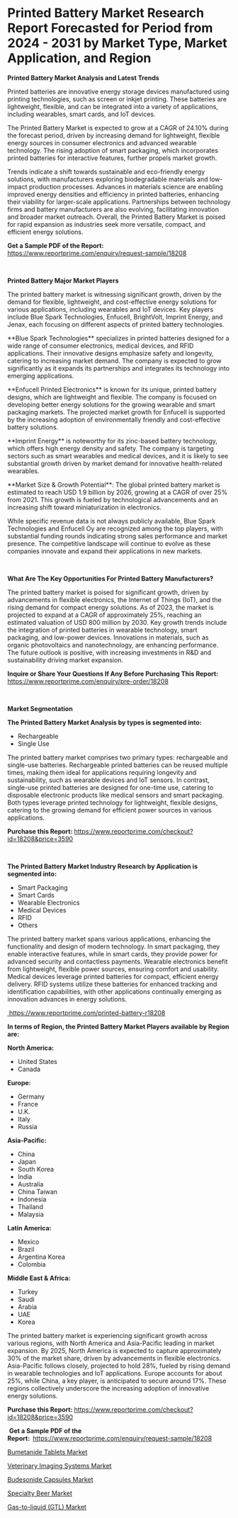<p><h1>Printed Battery Market Research Report Forecasted for Period from 2024 -  2031 by Market Type, Market Application, and Region</h1></p><p><strong>Printed Battery Market Analysis and Latest Trends</strong></p>
<p><p>Printed batteries are innovative energy storage devices manufactured using printing technologies, such as screen or inkjet printing. These batteries are lightweight, flexible, and can be integrated into a variety of applications, including wearables, smart cards, and IoT devices. </p><p>The Printed Battery Market is expected to grow at a CAGR of 24.10% during the forecast period, driven by increasing demand for lightweight, flexible energy sources in consumer electronics and advanced wearable technology. The rising adoption of smart packaging, which incorporates printed batteries for interactive features, further propels market growth. </p><p>Trends indicate a shift towards sustainable and eco-friendly energy solutions, with manufacturers exploring biodegradable materials and low-impact production processes. Advances in materials science are enabling improved energy densities and efficiency in printed batteries, enhancing their viability for larger-scale applications. Partnerships between technology firms and battery manufacturers are also evolving, facilitating innovation and broader market outreach. Overall, the Printed Battery Market is poised for rapid expansion as industries seek more versatile, compact, and efficient energy solutions.</p></p>
<p><strong>Get a Sample PDF of the Report:&nbsp;</strong> <a href="https://www.reportprime.com/enquiry/request-sample/18208?utm_campaign=38&utm_medium=2&utm_source=Github&utm_content=ia&utm_term=21112024&utm_id=printed-battery">https://www.reportprime.com/enquiry/request-sample/18208</a></p>
<p>&nbsp;</p>
<p><strong>Printed Battery Major Market Players</strong></p>
<p><p>The printed battery market is witnessing significant growth, driven by the demand for flexible, lightweight, and cost-effective energy solutions for various applications, including wearables and IoT devices. Key players include Blue Spark Technologies, Enfucell, BrightVolt, Imprint Energy, and Jenax, each focusing on different aspects of printed battery technologies.</p><p>**Blue Spark Technologies** specializes in printed batteries designed for a wide range of consumer electronics, medical devices, and RFID applications. Their innovative designs emphasize safety and longevity, catering to increasing market demand. The company is expected to grow significantly as it expands its partnerships and integrates its technology into emerging applications.</p><p>**Enfucell Printed Electronics** is known for its unique, printed battery designs, which are lightweight and flexible. The company is focused on developing better energy solutions for the growing wearable and smart packaging markets. The projected market growth for Enfucell is supported by the increasing adoption of environmentally friendly and cost-effective battery solutions.</p><p>**Imprint Energy** is noteworthy for its zinc-based battery technology, which offers high energy density and safety. The company is targeting sectors such as smart wearables and medical devices, and it is likely to see substantial growth driven by market demand for innovative health-related wearables.</p><p>**Market Size & Growth Potential**: The global printed battery market is estimated to reach USD 1.9 billion by 2026, growing at a CAGR of over 25% from 2021. This growth is fueled by technological advancements and an increasing shift toward miniaturization in electronics.</p><p>While specific revenue data is not always publicly available, Blue Spark Technologies and Enfucell Oy are recognized among the top players, with substantial funding rounds indicating strong sales performance and market presence. The competitive landscape will continue to evolve as these companies innovate and expand their applications in new markets.</p></p>
<p>&nbsp;</p>
<p><strong>What Are The Key Opportunities For Printed Battery Manufacturers?</strong></p>
<p><p>The printed battery market is poised for significant growth, driven by advancements in flexible electronics, the Internet of Things (IoT), and the rising demand for compact energy solutions. As of 2023, the market is projected to expand at a CAGR of approximately 25%, reaching an estimated valuation of USD 800 million by 2030. Key growth trends include the integration of printed batteries in wearable technology, smart packaging, and low-power devices. Innovations in materials, such as organic photovoltaics and nanotechnology, are enhancing performance. The future outlook is positive, with increasing investments in R&D and sustainability driving market expansion.</p></p>
<p><strong>Inquire or Share Your Questions If Any Before Purchasing This Report:</strong> <a href="https://www.reportprime.com/enquiry/pre-order/18208?utm_campaign=38&utm_medium=2&utm_source=Github&utm_content=ia&utm_term=21112024&utm_id=printed-battery">https://www.reportprime.com/enquiry/pre-order/18208</a></p>
<p>&nbsp;</p>
<p><strong>Market Segmentation</strong></p>
<p><strong>The Printed Battery Market Analysis by types is segmented into:</strong></p>
<p><ul><li>Rechargeable</li><li>Single Use</li></ul></p>
<p><p>The printed battery market comprises two primary types: rechargeable and single-use batteries. Rechargeable printed batteries can be reused multiple times, making them ideal for applications requiring longevity and sustainability, such as wearable devices and IoT sensors. In contrast, single-use printed batteries are designed for one-time use, catering to disposable electronic products like medical sensors and smart packaging. Both types leverage printed technology for lightweight, flexible designs, catering to the growing demand for efficient power sources in various applications.</p></p>
<p><strong>Purchase this Report:&nbsp;</strong><a href="https://www.reportprime.com/checkout?id=18208&price=3590&utm_campaign=38&utm_medium=2&utm_source=Github&utm_content=ia&utm_term=21112024&utm_id=printed-battery">https://www.reportprime.com/checkout?id=18208&price=3590</a></p>
<p>&nbsp;</p>
<p><strong>The Printed Battery Market Industry Research by Application is segmented into:</strong></p>
<p><ul><li>Smart Packaging</li><li>Smart Cards</li><li>Wearable Electronics</li><li>Medical Devices</li><li>RFID</li><li>Others</li></ul></p>
<p><p>The printed battery market spans various applications, enhancing the functionality and design of modern technology. In smart packaging, they enable interactive features, while in smart cards, they provide power for advanced security and contactless payments. Wearable electronics benefit from lightweight, flexible power sources, ensuring comfort and usability. Medical devices leverage printed batteries for compact, efficient energy delivery. RFID systems utilize these batteries for enhanced tracking and identification capabilities, with other applications continually emerging as innovation advances in energy solutions.</p></p>
<p><a href="https://www.reportprime.com/printed-battery-r18208?utm_campaign=38&utm_medium=2&utm_source=Github&utm_content=ia&utm_term=21112024&utm_id=printed-battery">&nbsp;https://www.reportprime.com/printed-battery-r18208</a></p>
<p><strong>In terms of Region, the Printed Battery Market Players available by Region are:</strong></p>
<p>
    <p> <strong> North America: </strong>
        <ul>
            <li>United States</li>
            <li>Canada</li>
        </ul>
        </p> 
    <p> <strong> Europe: </strong>
        <ul>
            <li>Germany</li>
            <li>France</li>
            <li>U.K.</li>
            <li>Italy</li>
            <li>Russia</li>
        </ul>
        </p> 
    <p> <strong> Asia-Pacific: </strong>
        <ul>
            <li>China</li>
            <li>Japan</li>
            <li>South Korea</li>
            <li>India</li>
            <li>Australia</li>
            <li>China Taiwan</li>
            <li>Indonesia</li>
            <li>Thailand</li>
            <li>Malaysia</li>
        </ul>
        </p> 
    <p> <strong> Latin America: </strong>
        <ul>
            <li>Mexico</li>
            <li>Brazil</li>
            <li>Argentina Korea</li>
            <li>Colombia</li>
        </ul>
        </p> 
    <p> <strong> Middle East & Africa: </strong>
        <ul>
            <li>Turkey</li>
            <li>Saudi</li>
            <li>Arabia</li>
            <li>UAE</li>
            <li>Korea</li>
        </ul>
    </p>
    </p>
<p><p>The printed battery market is experiencing significant growth across various regions, with North America and Asia-Pacific leading in market expansion. By 2025, North America is expected to capture approximately 30% of the market share, driven by advancements in flexible electronics. Asia-Pacific follows closely, projected to hold 28%, fueled by rising demand in wearable technologies and IoT applications. Europe accounts for about 25%, while China, a key player, is anticipated to secure around 17%. These regions collectively underscore the increasing adoption of innovative energy solutions.</p></p>
<p><strong>Purchase this Report: </strong><a href="https://www.reportprime.com/checkout?id=18208&price=3590&utm_campaign=38&utm_medium=2&utm_source=Github&utm_content=ia&utm_term=21112024&utm_id=printed-battery">https://www.reportprime.com/checkout?id=18208&price=3590</a></p>
<p>&nbsp;<strong>Get a Sample PDF of the Report:&nbsp;&nbsp;</strong><a href="https://www.reportprime.com/enquiry/request-sample/18208?utm_campaign=38&utm_medium=2&utm_source=Github&utm_content=ia&utm_term=21112024&utm_id=printed-battery">https://www.reportprime.com/enquiry/request-sample/18208</a></p>
<p><strong></strong></p>
<p><p><a href="https://issuu.com/reportprime-2/docs/bumetanide-tablets-market-size-2030_faecc1ed18abdc?utm_campaign=38&utm_medium=2&utm_source=Github&utm_content=ia&utm_term=21112024&utm_id=printed-battery">Bumetanide Tablets Market</a></p><p><a href="https://www.linkedin.com/pulse/veterinary-imaging-systems-market-forecasted-using-segmentation-zuase?utm_campaign=38&utm_medium=2&utm_source=Github&utm_content=ia&utm_term=21112024&utm_id=printed-battery">Veterinary Imaging Systems Market</a></p><p><a href="https://issuu.com/reportprime-2/docs/budesonide-capsules-market-size-203_b4b426e48fc2ec?utm_campaign=38&utm_medium=2&utm_source=Github&utm_content=ia&utm_term=21112024&utm_id=printed-battery">Budesonide Capsules Market</a></p><p><a href="https://www.linkedin.com/pulse/projected-market-growth-specialty-beer-64-cagr-from-2024-qxrrf?utm_campaign=38&utm_medium=2&utm_source=Github&utm_content=ia&utm_term=21112024&utm_id=printed-battery">Specialty Beer Market</a></p><p><a href="https://github.com/arionmp/Market-Research-Report-List-5/blob/main/gas-to-liquid-gtl-market.md?utm_campaign=38&utm_medium=2&utm_source=Github&utm_content=ia&utm_term=21112024&utm_id=printed-battery">Gas-to-liquid (GTL) Market</a></p></p>